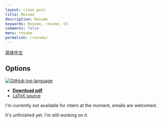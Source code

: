 ```yaml
---
layout: clean_post
title: Resume
description: Resume
keywords: Resume, resume, CV
comments: false
menu: resume
permalink: /resume/
---
```


[简体中文](../resume-cn/)

## Options

[![GitHub top language](https://img.shields.io/github/languages/top/ice1000/resume.svg)](https://github.com/ice1000/resume/)

+ [__Download pdf__](https://raw.githubusercontent.com/ice1000/resume/master/resume.pdf)
+ [LaTeX source](https://raw.githubusercontent.com/ice1000/resume/master/resume.tex)

I'm currently not available for intern at the moment, emails are welcomed.

It's unfinished yet. I'm still working on it.
